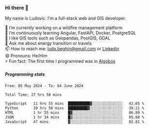 ### Hi there 👋

My name is Ludovic. I'm a full-stack web and GIS developer.

 🔭 I’m currently working on a wildfire management platform<br/>
 🌱 I’m continuously learning Angular, FastAPI, Docker, PostgreSQL<br/>
 👯 I like GIS tools such as Geopandas, PostGIS, GDAL<br/>
 💬 Ask me about energy transition or travels<br/>
 📫 How to reach me: ludo.beghin@gmail.com or [Linkedin](https://www.linkedin.com/in/ludovic-beghin/)<br/>
 😄 Pronouns: He/Him<br/>
 ⚡ Fun fact: The first time I programmed was in [Algobox](https://fr.wikipedia.org/wiki/Algobox)<br/>

##### Programming stats
<!--START_SECTION:waka-->

```txt
From: 05 May 2024 - To: 04 June 2024

Total Time: 27 hrs 58 mins

TypeScript   11 hrs 55 mins  ██████████▓░░░░░░░░░░░░░░   42.65 %
Python       10 hrs 58 mins  █████████▓░░░░░░░░░░░░░░░   39.21 %
HTML         1 hr 55 mins    █▓░░░░░░░░░░░░░░░░░░░░░░░   06.89 %
JSON         1 hr 34 mins    █▒░░░░░░░░░░░░░░░░░░░░░░░   05.60 %
JavaScript   47 mins         ▓░░░░░░░░░░░░░░░░░░░░░░░░   02.81 %
```

<!--END_SECTION:waka-->
